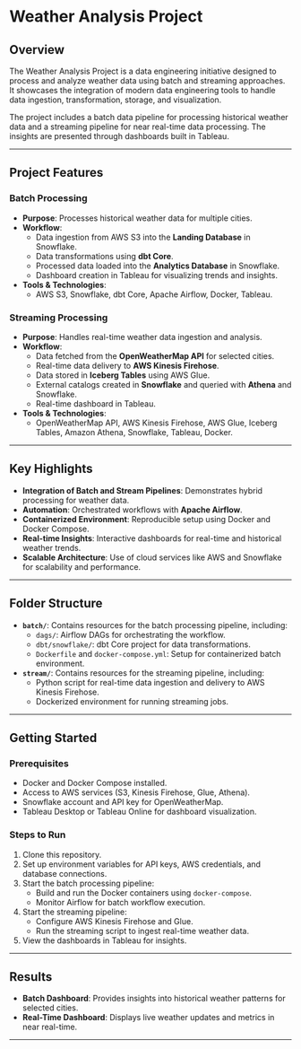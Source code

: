 # Weather Analysis Project

## Overview

The Weather Analysis Project is a data engineering initiative designed to process and analyze weather data using batch and streaming approaches. It showcases the integration of modern data engineering tools to handle data ingestion, transformation, storage, and visualization. 

The project includes a batch data pipeline for processing historical weather data and a streaming pipeline for near real-time data processing. The insights are presented through dashboards built in Tableau.

---

## Project Features

### Batch Processing
- **Purpose**: Processes historical weather data for multiple cities.
- **Workflow**:
  - Data ingestion from AWS S3 into the **Landing Database** in Snowflake.
  - Data transformations using **dbt Core**.
  - Processed data loaded into the **Analytics Database** in Snowflake.
  - Dashboard creation in Tableau for visualizing trends and insights.
- **Tools & Technologies**:
  - AWS S3, Snowflake, dbt Core, Apache Airflow, Docker, Tableau.

### Streaming Processing
- **Purpose**: Handles real-time weather data ingestion and analysis.
- **Workflow**:
  - Data fetched from the **OpenWeatherMap API** for selected cities.
  - Real-time data delivery to **AWS Kinesis Firehose**.
  - Data stored in **Iceberg Tables** using AWS Glue.
  - External catalogs created in **Snowflake** and queried with **Athena** and Snowflake.
  - Real-time dashboard in Tableau.
- **Tools & Technologies**:
  - OpenWeatherMap API, AWS Kinesis Firehose, AWS Glue, Iceberg Tables, Amazon Athena, Snowflake, Tableau, Docker.

---

## Key Highlights
- **Integration of Batch and Stream Pipelines**: Demonstrates hybrid processing for weather data.
- **Automation**: Orchestrated workflows with **Apache Airflow**.
- **Containerized Environment**: Reproducible setup using Docker and Docker Compose.
- **Real-time Insights**: Interactive dashboards for real-time and historical weather trends.
- **Scalable Architecture**: Use of cloud services like AWS and Snowflake for scalability and performance.

---

## Folder Structure
- **`batch/`**: Contains resources for the batch processing pipeline, including:
  - `dags/`: Airflow DAGs for orchestrating the workflow.
  - `dbt/snowflake/`: dbt Core project for data transformations.
  - `Dockerfile` and `docker-compose.yml`: Setup for containerized batch environment.
- **`stream/`**: Contains resources for the streaming pipeline, including:
  - Python script for real-time data ingestion and delivery to AWS Kinesis Firehose.
  - Dockerized environment for running streaming jobs.

---

## Getting Started

### Prerequisites
- Docker and Docker Compose installed.
- Access to AWS services (S3, Kinesis Firehose, Glue, Athena).
- Snowflake account and API key for OpenWeatherMap.
- Tableau Desktop or Tableau Online for dashboard visualization.

### Steps to Run
1. Clone this repository.
2. Set up environment variables for API keys, AWS credentials, and database connections.
3. Start the batch processing pipeline:
   - Build and run the Docker containers using `docker-compose`.
   - Monitor Airflow for batch workflow execution.
4. Start the streaming pipeline:
   - Configure AWS Kinesis Firehose and Glue.
   - Run the streaming script to ingest real-time weather data.
5. View the dashboards in Tableau for insights.

---

## Results
- **Batch Dashboard**: Provides insights into historical weather patterns for selected cities.
- **Real-Time Dashboard**: Displays live weather updates and metrics in near real-time.

---
